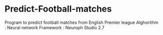 # Predict-Football-matches
Program to predict football matches from English Premier league
Alghorithm : Neural network
Framework : Neuroph Studio 2.7
